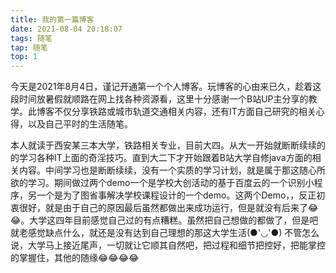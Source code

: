 ```yaml
---
title: 我的第一篇博客
date: 2021-08-04 20:18:07
tags: 随笔
tap: 随笔
top: 1
---
```


​        今天是2021年8月4日，谨记开通第一个个人博客。玩博客的心由来已久，趁着这段时间放暑假就顺路在网上找各种资源看，这里十分感谢一个B站UP主分享的教学。此博客不仅分享铁路或城市轨道交通相关内容，还有IT方面自己研究的相关心得，以及自己平时的生活随笔。<!--more-->

​		本人就读于西安某三本大学，铁路相关专业，目前大四。从大一开始就断断续续的的学习各种IT上面的奇淫技巧。直到大二下才开始跟着B站大学自修java方面的相关内容。中间学习也是断断续续，没有一个实质的学习计划，就是属于那这随心所欲的学习。期间做过两个demo一个是学校大创活动的基于百度云的一个识别小程序，另一个是为了图省事解决学校课程设计的一个demo。这两个Demo，，反正初衷很好，就是由于自己的原因最后虽然都做出来成功运行，但是就没有后来了😂😂。大学这四年目前感觉自己过的有点糟糕。虽然把自己想做的都做了，但是吧就老感觉缺点什么，就还是没有达到自己理想的那这大学生活(●'◡'●) 不管怎么说，大学马上接近尾声，一切就让它顺其自然吧，把过程和细节把控好，把能掌控的掌握住，其他的随缘😂😂😂😂


